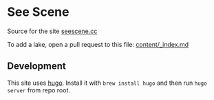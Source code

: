 # See Scene

Source for the site [seescene.cc](https://seescene.cc/)

To add a lake, open a pull request to this file: [content/_index.md](content/_index.md)

## Development

This site uses [hugo](https://gohugo.io/). Install it with `brew install hugo` and then run `hugo server` from repo root.
